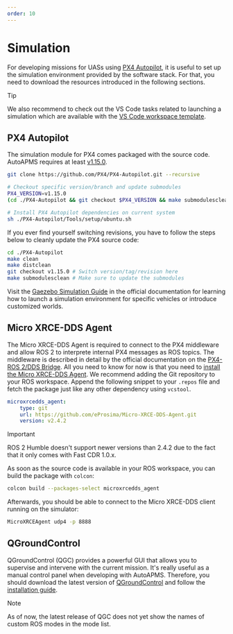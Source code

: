 ```yaml
---
order: 10
---
```


# Simulation
For developing missions for UASs using [PX4 Autopilot](https://github.com/PX4/PX4-Autopilot), it is useful to set up the simulation environment provided by the software stack. For that, you need to download the resources introduced in the following sections.

> [!TIP]
> We also recommend to check out the VS Code tasks related to launching a simulation which are available with the [VS Code workspace template](./additional-software#visual-studio-code-workspace).

## PX4 Autopilot
The simulation module for PX4 comes packaged with the source code. AutoAPMS requires at least [v1.15.0](https://github.com/PX4/PX4-Autopilot/releases/tag/v1.15.0).
```sh
git clone https://github.com/PX4/PX4-Autopilot.git --recursive

# Checkout specific version/branch and update submodules
PX4_VERSION=v1.15.0
(cd ./PX4-Autopilot && git checkout $PX4_VERSION && make submodulesclean)

# Install PX4 Autopilot dependencies on current system
sh ./PX4-Autopilot/Tools/setup/ubuntu.sh
```
If you ever find yourself switching revisions, you have to follow the steps below to cleanly update the PX4 source code:
```sh
cd ./PX4-Autopilot
make clean
make distclean
git checkout v1.15.0 # Switch version/tag/revision here
make submodulesclean # Make sure to update the submodules
```
Visit the [Gaezebo Simulation Guide](https://docs.px4.io/main/en/sim_gazebo_gz/) in the official documentation for learning how to launch a simulation environment for specific vehicles or introduce customized worlds.

## Micro XRCE-DDS Agent
The Micro XRCE-DDS Agent is required to connect to the PX4 middleware and allow ROS 2 to interprete internal PX4 messages as ROS topics. The middleware is described in detail by the official documentation on the [PX4-ROS 2/DDS Bridge](https://docs.px4.io/main/en/middleware/uxrce_dds.html). All you need to know for now is that you need to [install the Micro XRCE-DDS Agent](https://docs.px4.io/main/en/middleware/uxrce_dds.html#micro-xrce-dds-agent-installation). We recommend adding the Git repository to your ROS workspace. Append the following snippet to your `.repos` file and fetch the package just like any other dependency using `vcstool`.
```yaml
microxrcedds_agent:
    type: git
    url: https://github.com/eProsima/Micro-XRCE-DDS-Agent.git
    version: v2.4.2
```
> [!IMPORTANT]
> ROS 2 Humble doesn't support newer versions than 2.4.2 due to the fact that it only comes with Fast CDR 1.0.x.

As soon as the source code is available in your ROS workspace, you can build the package with `colcon`:
```sh
colcon build --packages-select microxrcedds_agent
```
Afterwards, you should be able to connect to the Micro XRCE-DDS client running on the simulator:
```sh
MicroXRCEAgent udp4 -p 8888
```

## QGroundControl
QGroundControl (QGC) provides a powerful GUI that allows you to supervise and intervene with the current mission. It's really useful as a manual control panel when developing with AutoAPMS. Therefore, you should download the latest version of [QGroundControl](https://github.com/mavlink/qgroundcontrol/releases) and follow the [installation guide](https://docs.qgroundcontrol.com/master/en/qgc-user-guide/getting_started/download_and_install.html#ubuntu).

> [!NOTE]
> As of now, the latest release of QGC does not yet show the names of custom ROS modes in the mode list.
